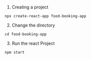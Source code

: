 1. Creating a project
``` 
npx create-react-app food-booking-app
```
2. Change the directory
```
cd food-booking-app
``` 
3. Run the react Project
```
npm start
```